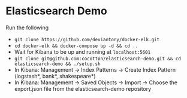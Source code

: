 # Elasticsearch Demo

Run the following
- `git clone https://github.com/deviantony/docker-elk.git`
- `cd docker-elk && docker-compose up -d && cd ..`
- Wait for Kibana to be up and running at `localhost:5601`
- `git clone git@github.com:cocotton/elasticsearch-demo.git && cd elasticsearch-demo && ./setup.sh`
- In Kibana: Management -> Index Patterns -> Create Index Pattern (logstash\*, bank\*, shakespeare\*)
- In Kibana: Management -> Saved Objects -> Import -> Choose the export.json file from the elasticsearch-demo repository
